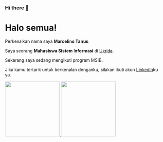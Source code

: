 ### Hi there 👋
# Halo semua! 

Perkenalkan nama saya **Marcelino Tanus**.

Saya seorang **Mahasiswa Sistem Informasi** di [Ukrida](https://www.ukrida.ac.id/).

Sekarang saya sedang mengikuti program MSIB.

Jika kamu tertarik untuk berkenalan denganku, silakan ikuti akun [Linkedin](https://www.linkedin.com/in/marcelino-tanus-1219b521a/)ku ya.

<p align="left">
<a href="https://github.com/marcelinotanus">
  <img height="180em" src="https://github-readme-stats-eight-theta.vercel.app/api?username=marcelinotanus&show_icons=true&theme=algolia&include_all_commits=true&count_private=true"/>
  <img height="180em" src="https://github-readme-stats-eight-theta.vercel.app/api/top-langs/?username=marcelinotanus&layout=compact&langs_count=8&theme=algolia"/>
</a>
</p>

<!--
**MarcelinoTanus/marcelinotanus** is a ✨ _special_ ✨ repository because its `README.md` (this file) appears on your GitHub profile.

Here are some ideas to get you started:

- 🔭 I’m currently working on ...
- 🌱 I’m currently learning ...
- 👯 I’m looking to collaborate on ...
- 🤔 I’m looking for help with ...
- 💬 Ask me about ...
- 📫 How to reach me: ...
- 😄 Pronouns: ...
- ⚡ Fun fact: ...
-->
